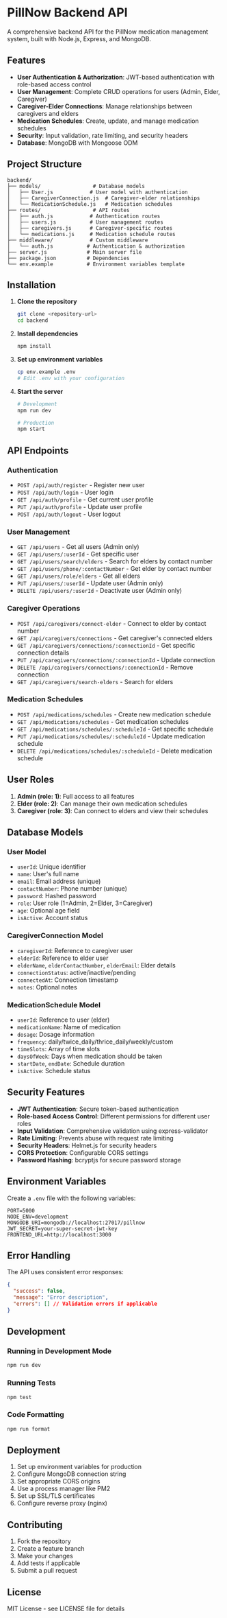 # PillNow Backend API

A comprehensive backend API for the PillNow medication management system, built with Node.js, Express, and MongoDB.

## Features

- **User Authentication & Authorization**: JWT-based authentication with role-based access control
- **User Management**: Complete CRUD operations for users (Admin, Elder, Caregiver)
- **Caregiver-Elder Connections**: Manage relationships between caregivers and elders
- **Medication Schedules**: Create, update, and manage medication schedules
- **Security**: Input validation, rate limiting, and security headers
- **Database**: MongoDB with Mongoose ODM

## Project Structure

```
backend/
├── models/                 # Database models
│   ├── User.js            # User model with authentication
│   ├── CaregiverConnection.js  # Caregiver-elder relationships
│   └── MedicationSchedule.js   # Medication schedules
├── routes/                 # API routes
│   ├── auth.js            # Authentication routes
│   ├── users.js           # User management routes
│   ├── caregivers.js      # Caregiver-specific routes
│   └── medications.js     # Medication schedule routes
├── middleware/            # Custom middleware
│   └── auth.js           # Authentication & authorization
├── server.js             # Main server file
├── package.json          # Dependencies
└── env.example           # Environment variables template
```

## Installation

1. **Clone the repository**
   ```bash
   git clone <repository-url>
   cd backend
   ```

2. **Install dependencies**
   ```bash
   npm install
   ```

3. **Set up environment variables**
   ```bash
   cp env.example .env
   # Edit .env with your configuration
   ```

4. **Start the server**
   ```bash
   # Development
   npm run dev
   
   # Production
   npm start
   ```

## API Endpoints

### Authentication
- `POST /api/auth/register` - Register new user
- `POST /api/auth/login` - User login
- `GET /api/auth/profile` - Get current user profile
- `PUT /api/auth/profile` - Update user profile
- `POST /api/auth/logout` - User logout

### User Management
- `GET /api/users` - Get all users (Admin only)
- `GET /api/users/:userId` - Get specific user
- `GET /api/users/search/elders` - Search for elders by contact number
- `GET /api/users/phone/:contactNumber` - Get elder by contact number
- `GET /api/users/role/elders` - Get all elders
- `PUT /api/users/:userId` - Update user (Admin only)
- `DELETE /api/users/:userId` - Deactivate user (Admin only)

### Caregiver Operations
- `POST /api/caregivers/connect-elder` - Connect to elder by contact number
- `GET /api/caregivers/connections` - Get caregiver's connected elders
- `GET /api/caregivers/connections/:connectionId` - Get specific connection details
- `PUT /api/caregivers/connections/:connectionId` - Update connection
- `DELETE /api/caregivers/connections/:connectionId` - Remove connection
- `GET /api/caregivers/search-elders` - Search for elders

### Medication Schedules
- `POST /api/medications/schedules` - Create new medication schedule
- `GET /api/medications/schedules` - Get medication schedules
- `GET /api/medications/schedules/:scheduleId` - Get specific schedule
- `PUT /api/medications/schedules/:scheduleId` - Update medication schedule
- `DELETE /api/medications/schedules/:scheduleId` - Delete medication schedule

## User Roles

1. **Admin (role: 1)**: Full access to all features
2. **Elder (role: 2)**: Can manage their own medication schedules
3. **Caregiver (role: 3)**: Can connect to elders and view their schedules

## Database Models

### User Model
- `userId`: Unique identifier
- `name`: User's full name
- `email`: Email address (unique)
- `contactNumber`: Phone number (unique)
- `password`: Hashed password
- `role`: User role (1=Admin, 2=Elder, 3=Caregiver)
- `age`: Optional age field
- `isActive`: Account status

### CaregiverConnection Model
- `caregiverId`: Reference to caregiver user
- `elderId`: Reference to elder user
- `elderName`, `elderContactNumber`, `elderEmail`: Elder details
- `connectionStatus`: active/inactive/pending
- `connectedAt`: Connection timestamp
- `notes`: Optional notes

### MedicationSchedule Model
- `userId`: Reference to user (elder)
- `medicationName`: Name of medication
- `dosage`: Dosage information
- `frequency`: daily/twice_daily/thrice_daily/weekly/custom
- `timeSlots`: Array of time slots
- `daysOfWeek`: Days when medication should be taken
- `startDate`, `endDate`: Schedule duration
- `isActive`: Schedule status

## Security Features

- **JWT Authentication**: Secure token-based authentication
- **Role-based Access Control**: Different permissions for different user roles
- **Input Validation**: Comprehensive validation using express-validator
- **Rate Limiting**: Prevents abuse with request rate limiting
- **Security Headers**: Helmet.js for security headers
- **CORS Protection**: Configurable CORS settings
- **Password Hashing**: bcryptjs for secure password storage

## Environment Variables

Create a `.env` file with the following variables:

```env
PORT=5000
NODE_ENV=development
MONGODB_URI=mongodb://localhost:27017/pillnow
JWT_SECRET=your-super-secret-jwt-key
FRONTEND_URL=http://localhost:3000
```

## Error Handling

The API uses consistent error responses:

```json
{
  "success": false,
  "message": "Error description",
  "errors": [] // Validation errors if applicable
}
```

## Development

### Running in Development Mode
```bash
npm run dev
```

### Running Tests
```bash
npm test
```

### Code Formatting
```bash
npm run format
```

## Deployment

1. Set up environment variables for production
2. Configure MongoDB connection string
3. Set appropriate CORS origins
4. Use a process manager like PM2
5. Set up SSL/TLS certificates
6. Configure reverse proxy (nginx)

## Contributing

1. Fork the repository
2. Create a feature branch
3. Make your changes
4. Add tests if applicable
5. Submit a pull request

## License

MIT License - see LICENSE file for details




